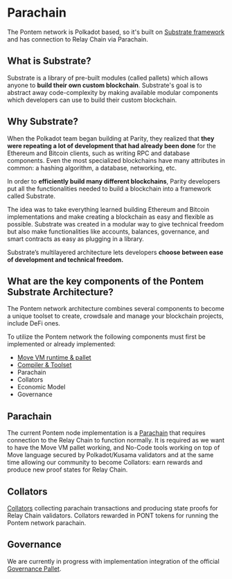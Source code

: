 # Parachain

The Pontem network is Polkadot based, so it's built on [Substrate framework](https://github.com/paritytech/substrate) and has connection to Relay Chain via Parachain.

## What is Substrate?

Substrate is a library of pre-built modules (called pallets) which allows anyone to **build their own custom blockchain**. Substrate's goal is to abstract away code-complexity by making available modular components which developers can use to build their custom blockchain.

## Why Substrate?

When the Polkadot team began building at Parity, they realized that **they were repeating a lot of development that had already been done** for the Ethereum and Bitcoin clients, such as writing RPC and database components. Even the most specialized blockchains have many attributes in common: a hashing algorithm, a database, networking, etc.

In order to **efficiently build many different blockchains**, Parity developers put all the functionalities needed to build a blockchain into a framework called Substrate. 

The idea was to take everything learned building Ethereum and Bitcoin implementations and make creating a blockchain as easy and flexible as possible. Substrate was created in a modular way to give technical freedom but also make functionalities like accounts, balances, governance, and smart contracts as easy as plugging in a library.

Substrate’s multilayered architecture lets developers **choose between ease of development and technical freedom.** 

## What are the key components of the Pontem Substrate Architecture?

The Pontem network architecture combines several components to become a unique toolset to create, crowdsale and manage your blockchain projects, include DeFi ones.

To utilize the Pontem network the following components must first be implemented or already implemented:

* [Move VM runtime & pallet](../move_vm/README.md)
* [Compiler & Toolset](../move_vm/compiler_&_toolset.md)
* Parachain
* Collators
* Economic Model
* Governance

## Parachain

The current Pontem node implementation is a [Parachain](https://wiki.polkadot.network/docs/learn-parachains) that requires connection to the Relay Chain to function normally. It is required as we want to have the Move VM pallet working, and No-Code tools working on top of Move language secured by Polkadot/Kusama validators and at the same time allowing our community to become Collators: earn rewards and produce new proof states for Relay Chain.

## Collators
 
[Collators](https://wiki.polkadot.network/docs/learn-collator) collecting parachain transactions and producing state proofs for Relay Chain validators.
Collators rewarded in PONT tokens for running the Pontem network parachain.

## Governance

We are currently in progress with implementation integration of the official [Governance Pallet](https://wiki.polkadot.network/docs/en/learn-governance).
